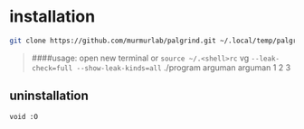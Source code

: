 # installation

```bash
git clone https://github.com/murmurlab/palgrind.git ~/.local/temp/palgrind-1.0 && bash ~/.local/temp/palgrind-1.0/installgrind.sh
```

>####usage:
>open new terminal or `source ~/.<shell>rc`
>vg `--leak-check=full --show-leak-kinds=all` ./program arguman arguman 1 2 3

## uninstallation

```bash
void :O
```
